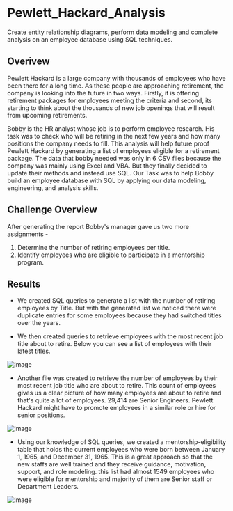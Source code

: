 # Pewlett_Hackard_Analysis
Create entity relationship diagrams, perform data modeling and complete analysis on an employee database using SQL techniques.

## Overivew
Pewlett Hackard is a large company with thousands of employees who have been there for a long time. As these people are approaching retirement, the company is looking into the future in two ways. Firstly, it is offering retirement packages for employees meeting the criteria and second, its starting to think about the thousands of new job openings that will result from upcoming retirements.

Bobby is the HR analyst whose job is to perform employee research. His task was to check who will be retiring in the next few years and how many positions the company needs to fill. This analysis will help future proof Pewlett Hackard by generating a list of employees eligible for a retirement package.
The data that bobby needed was only in 6 CSV files because the company was mainly using Excel and VBA. But they finally decided to update their methods and instead use SQL.
Our Task was to help Bobby build an employee database with SQL by applying our data modeling, engineering, and analysis skills.

## Challenge Overview
After generating the report Bobby's manager gave us two more assignments -
1. Determine the number of retiring employees per title.
2. Identify employees who are eligible to participate in a mentorship program.

## Results 
- We created SQL queries to generate a list with the number of retiring employees by Title. But with the generated list we noticed there were duplicate entries for some employees because they had switched titles over the years.

- We then created queries to retrieve employees with the most recent job title about to retire. Below you can see a list of employees with their latest titles.

![image](https://user-images.githubusercontent.com/78935551/115163393-e7c58a00-a076-11eb-8398-eaeb5883cd47.png)

- Another file was created to retrieve the number of employees by their most recent job title who are about to retire. This count of employees gives us a clear picture of how many employees are about to retire and that's quite a lot of employees. 29,414 are Senior Engineers. Pewlett Hackard might have to promote employees in a similar role or hire for senior positions.

![image](https://user-images.githubusercontent.com/78935551/115163732-be0d6280-a078-11eb-8eea-a8ac36b1be9e.png)

- Using our knowledge of SQL queries, we created a mentorship-eligibility table that holds the current employees who were born between January 1, 1965, and December 31, 1965. This is a great approach so that the new staffs are well trained and they receive guidance, motivation, support, and role modeling. this list had almost 1549 employees who were eligible for mentorship and majority of them are Senior staff or Department Leaders.

![image](https://user-images.githubusercontent.com/78935551/115165206-d8484000-a07a-11eb-8e0f-77b9ca25f9d2.png)









